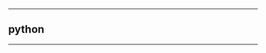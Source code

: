 _______________________________________________________________________________
## python


_______________________________________________________________________________

